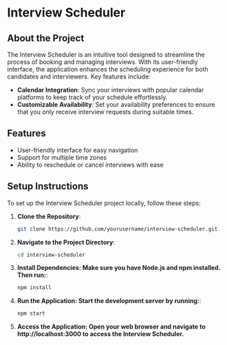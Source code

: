 # Interview Scheduler

## About the Project

The Interview Scheduler is an intuitive tool designed to streamline the process of booking and managing interviews. With its user-friendly interface, the application enhances the scheduling experience for both candidates and interviewers. Key features include:

- **Calendar Integration**: Sync your interviews with popular calendar platforms to keep track of your schedule effortlessly.
- **Customizable Availability**: Set your availability preferences to ensure that you only receive interview requests during suitable times.

## Features

- User-friendly interface for easy navigation
- Support for multiple time zones
- Ability to reschedule or cancel interviews with ease

## Setup Instructions

To set up the Interview Scheduler project locally, follow these steps:

1. **Clone the Repository**:
   ```bash
   git clone https://github.com/yourusername/interview-scheduler.git

2. **Navigate to the Project Directory**:
   ```bash
   cd interview-scheduler

3. **Install Dependencies: Make sure you have Node.js and npm installed. Then run:**:
   ```bash
   npm install

4. **Run the Application: Start the development server by running:**:
   ```bash
   npm start

5. **Access the Application: Open your web browser and navigate to http://localhost:3000 to access the Interview Scheduler.**

